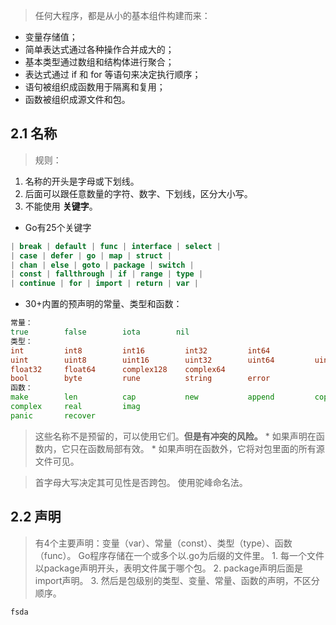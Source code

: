 > 任何大程序，都是从小的基本组件构建而来：
* 变量存储值；
* 简单表达式通过各种操作合并成大的；
* 基本类型通过数组和结构体进行聚合；
* 表达式通过 if 和 for 等语句来决定执行顺序；
* 语句被组织成函数用于隔离和复用；
* 函数被组织成源文件和包。

## 2.1 名称
> 规则：
1. 名称的开头是字母或下划线。
2. 后面可以跟任意数量的字符、数字、下划线，区分大小写。
3. 不能使用 **关键字**。

* Go有25个关键字

``` go
| break | default | func | interface | select |
| case | defer | go | map | struct |
| chan | else | goto | package | switch |
| const | fallthrough | if | range | type |
| continue | for | import | return | var |

```

* 30+内置的预声明的常量、类型和函数：
    
``` go
常量：
true        false        iota        nil
类型：
int         int8         int16         int32         int64
uint        uint8        uint16        uint32        uint64         uintptr
float32     float64      complex128    complex64
bool        byte         rune          string        error
函数：
make        len          cap           new           append         copy         close        delete
complex     real         imag
panic       recover
```

> 这些名称不是预留的，可以使用它们。**但是有冲突的风险。**
    * 如果声明在函数内，它只在函数局部有效。
    * 如果声明在函数外，它将对包里面的所有源文件可见。
    
> 首字母大写决定其可见性是否跨包。
> 使用驼峰命名法。

## 2.2 声明
> 有4个主要声明：变量（var）、常量（const）、类型（type）、函数（func）。
> Go程序存储在一个或多个以.go为后缀的文件里。
    1. 每一个文件以package声明开头，表明文件属于哪个包。
    2. package声明后面是import声明。
    3. 然后是包级别的类型、变量、常量、函数的声明，不区分顺序。



``` go
fsda

```



